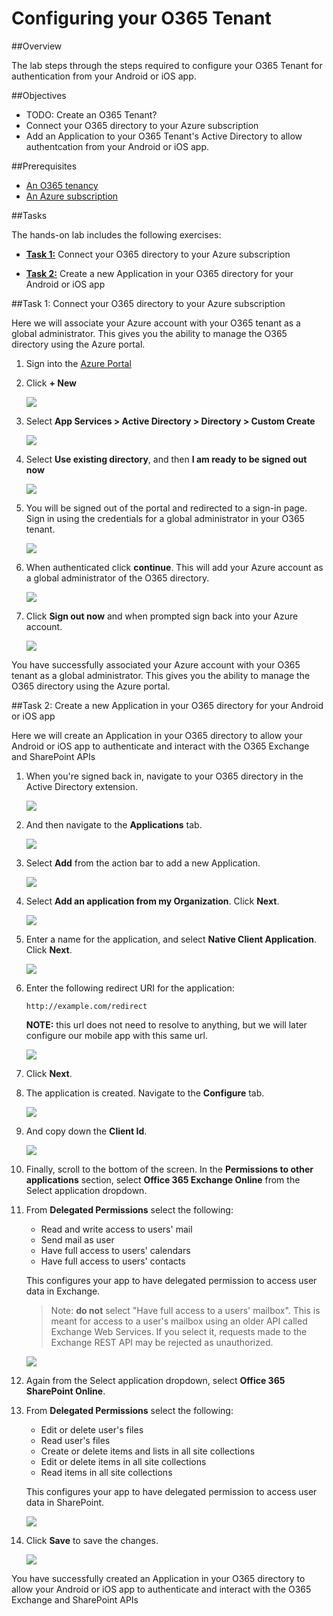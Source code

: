 Configuring your O365 Tenant
============================

##Overview

The lab steps through the steps required to configure your O365 Tenant for authentication from your Android or iOS app.


##Objectives

- TODO: Create an O365 Tenant?
- Connect your O365 directory to your Azure subscription
- Add an Application to your O365 Tenant's Active Directory to allow authentcation from your Android or iOS app.


##Prerequisites

- [An O365 tenancy][sign-up-for-o365]
- [An Azure subscription][azure-management-portal]

[sign-up-for-o365]: http://office.microsoft.com/en-nz/business/office-365-enterprise-e3-business-software-FX103030346.aspx
[azure-management-portal]: https://manage.windowsazure.com/

##Tasks

The hands-on lab includes the following exercises:

- [**Task 1:**](#task1) Connect your O365 directory to your Azure subscription

- [**Task 2:**](#task2) Create a new Application in your O365 directory for your Android or iOS app


<a name="task1"></a>
##Task 1: Connect your O365 directory to your Azure subscription


Here we will associate your Azure account with your O365 tenant as a global administrator.
This gives you the ability to manage the O365 directory using the Azure portal.


01. Sign into the [Azure Portal](https://manage.windowsazure.com/)

02. Click **+ New**

    ![](img/0001_azure_portal_new_button.png)

03. Select **App Services > Active Directory > Directory > Custom Create**

    ![](img/0005_custom_create_active_directory.png)

04. Select **Use existing directory**, and then **I am ready to be signed out now**

    ![](img/00010_use_existing_directory.png)

05. You will be signed out of the portal and redirected to a sign-in page. Sign in using the credentials for a global
    administrator in your O365 tenant.

    ![](img/00015_sign_in_as_directory_global_admin.png)

06. When authenticated click **continue**. This will add your Azure account as a global administrator of the O365
    directory.

    ![](img/00020_accept_confirmation_dialog.png)

07. Click **Sign out now** and when prompted sign back into your Azure account.

    ![](img/00025_sign_out_and_sign_back_in.png)


You have successfully associated your Azure account with your O365 tenant as a global administrator.
This gives you the ability to manage the O365 directory using the Azure portal.


<a name="task2"></a>
##Task 2: Create a new Application in your O365 directory for your Android or iOS app


Here we will create an Application in your O365 directory to allow your Android or iOS app to authenticate
and interact with the O365 Exchange and SharePoint APIs


01. When you're signed back in, navigate to your O365 directory in the Active Directory extension.

    ![](img/00030_navigate_to_active_directory.png)

02. And then navigate to the **Applications** tab.

    ![](img/00035_navigate_to_applications_tab.png)

03. Select **Add** from the action bar to add a new Application.
    
    ![](img/00040_add_new_application.png)

04. Select **Add an application from my Organization**. Click **Next**.
    
    ![](img/00045_add_application_by_my_org.png)

05. Enter a name for the application, and select **Native Client Application**. Click **Next**.

    ![](img/00050_add_native_application.png)

06. Enter the following redirect URI for the application:

        http://example.com/redirect

    **NOTE:** this url does not need to resolve to anything, but we will later configure our mobile app with 
    this same url.

    ![](img/00055_add_redirect_uri.png)

07. Click **Next**.

08. The application is created. Navigate to the **Configure** tab.

    ![](img/00060_navigate_to_configure_tab.png)

09. And copy down the **Client Id**.

    ![](img/00065_copy_down_client_id.png)

10. Finally, scroll to the bottom of the screen. In the **Permissions to other applications**
    section, select **Office 365 Exchange Online** from the Select application
    dropdown.

11. From **Delegated Permissions** select the following:

    * Read and write access to users' mail
    * Send mail as user
    * Have full access to users' calendars
    * Have full access to users' contacts

    This configures your app to have delegated permission to access user data in
    Exchange.

    > Note: **do not** select "Have full access to a users' mailbox". This is
    > meant for access to a user's mailbox using an older API called Exchange
    > Web Services. If you select it, requests made to the Exchange REST API 
    > may be rejected as unauthorized.

    ![](img/00070_configure_exchange_permissions.png)

12. Again from the Select application dropdown, select **Office 365 SharePoint Online**.

13. From **Delegated Permissions** select the following:

    * Edit or delete user's files
    * Read user's files
    * Create or delete items and lists in all site collections
    * Edit or delete items in all site collections
    * Read items in all site collections

    This configures your app to have delegated permission to access user data in SharePoint.

    ![](img/00075_configure_sharepoint_permissions.png)

14. Click **Save** to save the changes.

    ![](img/00080_save_the_changes.png)


You have successfully created an Application in your O365 directory to allow your Android or iOS app to authenticate
and interact with the O365 Exchange and SharePoint APIs
